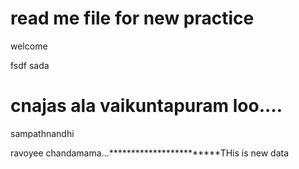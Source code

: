 # read me file for new practice

welcome

fsdf
sada


cnajas
ala vaikuntapuram loo....
=======
sampathnandhi

ravoyee chandamama...************************THis is new data



